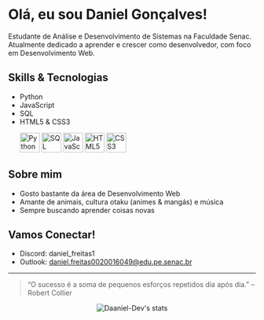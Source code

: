 # Olá, eu sou Daniel Gonçalves!

Estudante de Análise e Desenvolvimento de Sistemas na Faculdade Senac.
Atualmente dedicado a aprender e crescer como desenvolvedor, com foco em Desenvolvimento Web.

## Skills & Tecnologias
- Python
- JavaScript
- SQL
- HTML5 & CSS3
  <p align="left">
  <img src="https://cdn.jsdelivr.net/gh/devicons/devicon/icons/python/python-original.svg" width="40" height="40" alt="Python"/>
  <img src="https://cdn.jsdelivr.net/gh/devicons/devicon/icons/mysql/mysql-original.svg" width="40" height="40" alt="SQL"/>
  <img src="https://cdn.jsdelivr.net/gh/devicons/devicon/icons/javascript/javascript-original.svg" width="40" height="40" alt="JavaScript"/>
  <img src="https://cdn.jsdelivr.net/gh/devicons/devicon/icons/html5/html5-original.svg" width="40" height="40" alt="HTML5"/>
  <img src="https://cdn.jsdelivr.net/gh/devicons/devicon/icons/css3/css3-original.svg" width="40" height="40" alt="CSS3"/>
</p>

## Sobre mim
- Gosto bastante da área de Desenvolvimento Web
- Amante de animais, cultura otaku (animes & mangás) e música
- Sempre buscando aprender coisas novas 

## Vamos Conectar!
- Discord: daniel_freitas1
- Outlook: daniel.freitas0020016049@edu.pe.senac.br

---

> “O sucesso é a soma de pequenos esforços repetidos dia após dia.” – Robert Collier

<div align="center">
  <img src="https://github-readme-stats.vercel.app/api?username=Daaniel-Dev&show_icons=true&theme=radical" alt="Daaniel-Dev's stats" />
</div>
